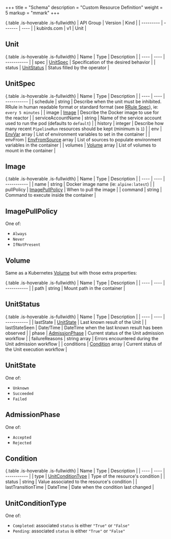+++
title = "Schema"
description = "Custom Resource Definition"
weight = 5
markup = "mmark"
+++

{.table .is-hoverable .is-fullwidth}
| API Group | Version | Kind |
| --------- | ------- | ---- |
| kubirds.com | v1 | Unit |

## Unit

{.table .is-hoverable .is-fullwidth}
| Name | Type | Description |
| ---- | ---- | ----------- |
| spec | [UnitSpec](#unitspec) | Specification of the desired behavior |
| status | [UnitStatus](#unitstatus) | Status filled by the operator |

## UnitSpec

{.table .is-hoverable .is-fullwidth}
| Name | Type | Description |
| ---- | ---- | ----------- |
| schedule | string | Describe when the unit must be inhibited. RRule in human readable format or standard format (see [RRule Spec](https://icalendar.org/iCalendar-RFC-5545/3-8-5-3-recurrence-rule.html)), ie: `every 5 minutes` |
| image | [Image](#image) | Describe the Docker image to use for the reactor |
| serviceAccountName | string | Name of the service account used to run the pod (defaults to `default`) |
| history | integer | Describe how many recent `PipelineRun` resources should be kept (minimum is `1`) |
| env | [EnvVar](https://v1-20.docs.kubernetes.io/docs/reference/generated/kubernetes-api/v1.20/#envvar-v1-core) array | List of environment variables to set in the container |
| envFrom | [EnvFromSource](https://v1-20.docs.kubernetes.io/docs/reference/generated/kubernetes-api/v1.20/#envfromsource-v1-core) array | List of sources to populate environment variables in the container |
| volumes | [Volume](#volume) array | List of volumes to mount in the container |

## Image

{.table .is-hoverable .is-fullwidth}
| Name | Type | Description |
| ---- | ---- | ----------- |
| name | string | Docker image name (ie: `alpine:latest`) |
| pullPolicy | [ImagePullPolicy](#imagepullpolicy) | When to pull the image |
| command | string | Command to execute inside the container |

## ImagePullPolicy

One of:

 - `Always`
 - `Never`
 - `IfNotPresent`

## Volume

Same as a Kubernetes [Volume](https://v1-20.docs.kubernetes.io/docs/reference/generated/kubernetes-api/v1.20/#volume-v1-core) but with those extra properties:

{.table .is-hoverable .is-fullwidth}
| Name | Type | Description |
| ---- | ---- | ----------- |
| path | string | Mount path in the container |

## UnitStatus

{.table .is-hoverable .is-fullwidth}
| Name | Type | Description |
| ---- | ---- | ----------- |
| lastState | [UnitState](#unitstate) | Last known result of the Unit |
| lastStateSeen | Date/Time | DateTime when the last known result has been observed |
| phase | [AdmissionPhase](#admissionphase) | Current status of the Unit admission workflow |
| failureReasons | string array | Errors encountered during the Unit admission workflow |
| conditions | [Condition](#condition) array | Current status of the Unit execution workflow |

## UnitState

One of:

 - `Unknown`
 - `Succeeded`
 - `Failed`

## AdmissionPhase

One of:

 - `Accepted`
 - `Rejected`

## Condition

{.table .is-hoverable .is-fullwidth}
| Name | Type | Description |
| ---- | ---- | ----------- |
| type | [UnitConditionType](#unitconditiontype) | Type of the resource's condition |
| status | string | Value associated to the resource's condition |
| lastTransitionTime | DateTime | Date when the condition last changed |

## UnitConditionType

One of:

 - `Completed`: associated `status` is either `"True"` or `"False"`
 - `Pending`: associated `status` is either `"True"` or `"False"`
